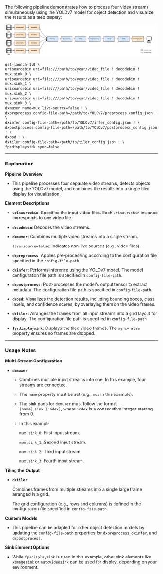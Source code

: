 
The following pipeline demonstrates how to process four video streams simultaneously using the YOLOv7 model for object detection and visualize the results as a tiled display:

![](./../../resources/multi_stream_video.png)

```
gst-launch-1.0 \
urisourcebin uri=file:///path/to/your/video_file ! decodebin ! mux.sink_0 \
urisourcebin uri=file:///path/to/your/video_file ! decodebin ! mux.sink_1 \
urisourcebin uri=file:///path/to/your/video_file ! decodebin ! mux.sink_2 \
urisourcebin uri=file:///path/to/your/video_file ! decodebin ! mux.sink_3 \
dxmuxer name=mux live-source=false ! \
dxpreprocess config-file-path=/path/to/YOLOv7/preprocess_config.json ! \
dxinfer config-file-path=/path/to/YOLOv7/infer_config.json ! \
dxpostprocess config-file-path=/path/to/YOLOv7/postprocess_config.json ! \
dxosd ! \
dxtiler config-file-path=/path/to/tiler_config.json ! \
fpsdisplaysink sync=false
```

---

### **Explanation**

**Pipeline Overview**
- This pipeline processes four separate video streams, detects objects using the YOLOv7 model, and combines the results into a single tiled display for visualization.

**Element Descriptions**

- **`urisourcebin`**: Specifies the input video files. Each `urisourcebin` instance corresponds to one video file.
- **`decodebin`**: Decodes the video streams.
- **`dxmuxer`**: Combines multiple video streams into a single stream.

    `live-source=false`: Indicates non-live sources (e.g., video files).

- **`dxpreprocess`**: Applies pre-processing according to the configuration file specified in the `config-file-path`.
- **`dxinfer`**: Performs inference using the YOLOv7 model. The model configuration file path is specified in `config-file-path`.
- **`dxpostprocess`**: Post-processes the model's output tensor to extract metadata. The configuration file path is specified in `config-file-path`.
- **`dxosd`**: Visualizes the detection results, including bounding boxes, class labels, and confidence scores, by overlaying them on the video frames.
- **`dxtiler`**: Arranges the frames from all input streams into a grid layout for display. The configuration file path is specified in `config-file-path`.
- **`fpsdisplaysink`**: Displays the tiled video frames. The `sync=false` property ensures no frames are dropped.

---

### **Usage Notes**

**Multi-Stream Configuration**

- **`dxmuxer`**

    - Combines multiple input streams into one. In this example, four streams are connected.
    - The `name` property must be set (e.g., `mux` in this example).
    - The sink pads for `dxmuxer` must follow the format `[name].sink_[index]`, where `index` is a consecutive integer starting from 0.
    - In this example

        `mux.sink_0`: First input stream.

        `mux.sink_1`: Second input stream.

        `mux.sink_2`: Third input stream.

        `mux.sink_3`: Fourth input stream.

**Tiling the Output**

- **`dxtiler`**

    Combines frames from multiple streams into a single large frame arranged in a grid.
    
    The grid configuration (e.g., rows and columns) is defined in the configuration file specified in `config-file-path`.

**Custom Models**

- This pipeline can be adapted for other object detection models by updating the `config-file-path` properties for `dxpreprocess`, `dxinfer`, and `dxpostprocess`.

**Sink Element Options**

- While `fpsdisplaysink` is used in this example, other sink elements like `ximagesink` or `autovideosink` can be used for display, depending on your environment.
